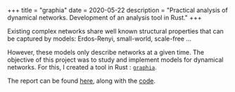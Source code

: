 +++
title =  "graphia"
date = 2020-05-22
description = "Practical analysis of dynamical networks. Development of an analysis tool in Rust."
+++

Existing complex networks share well known structural properties that can be captured by models: Erdos-Renyi, small-world, scale-free ...

However, these models only describe networks at a given time. 
The objective of this project was to study and implement models for dynamical networks. 
For this, I created a tool in Rust : [`graphia`](https://github.com/grodino/graphia/).

The report can be found [here](IA_ML_Models_for_real_mobile_networks.pdf), along with the [code](https://github.com/grodino/graphia/).